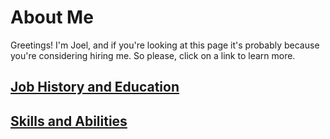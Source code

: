# About Me

Greetings! I'm Joel, and if you're looking at this page it's probably because you're considering hiring me. So please, click on a link to learn more.

## [Job History and Education](history.md)

## [Skills and Abilities](skills.md)
